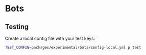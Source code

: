 # Bots

## Testing

Create a local config file with your test keys:

```bash
TEST_CONFIG=packages/experimental/bots/config-local.yml p test
```
